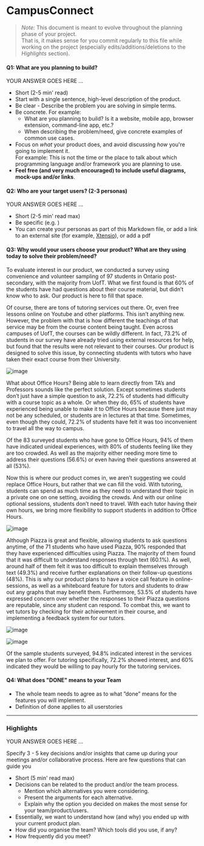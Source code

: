 # CampusConnect

 > _Note:_ This document is meant to evolve throughout the planning phase of your project.    
 > That is, it makes sense for you commit regularly to this file while working on the project (especially edits/additions/deletions to the _Highlights_ section).

#### Q1: What are you planning to build?

YOUR ANSWER GOES HERE ...

 * Short (2-5 min' read)
 * Start with a single sentence, high-level description of the product.
 * Be clear - Describe the problem you are solving in simple terms.
 * Be concrete. For example:
    * What are you planning to build? Is it a website, mobile app,
   browser extension, command-line app, etc.?      
    * When describing the problem/need, give concrete examples of common use cases.
 * Focus on *what* your product does, and avoid discussing *how* you're going to implement it.      
   For example: This is not the time or the place to talk about which programming language and/or framework you are planning to use.
 * **Feel free (and very much encouraged) to include useful diagrams, mock-ups and/or links**.


#### Q2: Who are your target users? (2-3 personas)

YOUR ANSWER GOES HERE ...

 * Short (2-5 min' read max)
 * Be specific (e.g. )
 * You can create your personas as part of this Markdown file, or add a link to an external site (for example, [Xtensio](https://xtensio.com/user-persona/)), or add a pdf

#### Q3: Why would your users choose your product? What are they using today to solve their problem/need?

To evaluate interest in our product, we conducted a survey using convenience and volunteer sampling of 97 students in Ontario post-secondary, with the majority from UofT. What we first found is that 60% of the students have had questions about their course material, but didn’t know who to ask. Our product is here to fill that space.

Of course, there are tons of tutoring services out there. Or, even free lessons online on Youtube and other platforms. This isn’t anything new. However, the problem with that is how different the teachings of that service may be from the course content being taught. Even across campuses of UofT, the courses can be wildly different. In fact, 73.2% of students in our survey have already tried using external resources for help, but found that the results were not relevant to their courses. Our product is designed to solve this issue, by connecting students with tutors who have taken their exact course from their University.

![image](https://github.com/UofT-UTSC-CS-sandbox/final-term-project-campusconnect/assets/117676677/468f50c3-9f7e-445d-a20e-053aa783e65a)

What about Office Hours? Being able to learn directly from TA’s and Professors sounds like the perfect solution. Except sometimes students don’t just have a simple question to ask, 72.2% of students had difficulty with a course topic as a whole. Or when they do, 65% of students have experienced being unable to make it to Office Hours because there just may not be any scheduled, or students are in lectures at that time. Sometimes, even though they could, 72.2% of students have felt it was too inconvenient to travel all the way to campus. 

Of the 83 surveyed students who have gone to Office Hours, 94% of them have indicated unideal experiences, with 80% of students feeling like they are too crowded. As well as the majority either needing more time to address their questions (56.6%) or even having their questions answered at all (53%).

Now this is where our product comes in, we aren’t suggesting we could replace Office Hours, but rather that we can fill the void. With tutoring, students can spend as much time as they need to understand their topic in a private one on one setting, avoiding the crowds. And with our online optional sessions, students don’t need to travel. With each tutor having their own hours, we bring more flexibility to support students in addition to Office Hours.

![image](https://github.com/UofT-UTSC-CS-sandbox/final-term-project-campusconnect/assets/117676677/d147b697-cf5a-4a9d-b826-b96a49452f6e)


Although Piazza is great and flexible, allowing students to ask questions anytime, of the 71 students who have used Piazza, 90% responded that they have experienced difficulties using Piazza. The majority of them found that it was difficult to understand responses through text (60.1%). As well, around half of them felt it was too difficult to explain themselves through text (49.3%) and receive further explanations on their follow-up questions (48%). This is why our product plans to have a voice call feature in online-sessions, as well as a whiteboard feature for tutors and students to draw out any graphs that may benefit them. Furthermore, 53.5% of students have expressed concern over whether the responses to their Piazza questions are reputable, since any student can respond. To combat this, we want to vet tutors by checking for their achievement in their course, and implementing a feedback system for our tutors.

![image](https://github.com/UofT-UTSC-CS-sandbox/final-term-project-campusconnect/assets/117676677/9554e3be-ca36-4c12-bd90-3e6110f6e2ff)

![image](https://github.com/UofT-UTSC-CS-sandbox/final-term-project-campusconnect/assets/117676677/af8a06b8-a906-4550-b8d7-845bbb9f58a8)

Of the sample students surveyed, 94.8% indicated interest in the services we plan to offer. For tutoring specifically, 72.2% showed interest, and 60% indicated they would be willing to pay hourly for the tutoring services.

#### Q4: What does "DONE" means to your Team 
 * The whole team needs to agree as to what ”done” means for the features you will
   implement.
 * Definition of done applies to all userstories

----



### Highlights

YOUR ANSWER GOES HERE ...

Specify 3 - 5 key decisions and/or insights that came up during your meetings
and/or collaborative process. Here are few questions that can guide you

 * Short (5 min' read max)
 * Decisions can be related to the product and/or the team process.
    * Mention which alternatives you were considering.
    * Present the arguments for each alternative.
    * Explain why the option you decided on makes the most sense for your team/product/users.
 * Essentially, we want to understand how (and why) you ended up with your current product plan.
 * How did you organise the team? Which tools did you use, if any?
 * How frequently did you meet?
 
 
  


